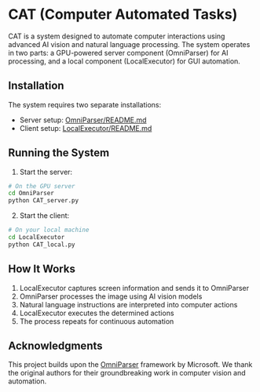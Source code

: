 # CAT (Computer Automated Tasks)

CAT is a system designed to automate computer interactions using advanced AI vision and natural language processing. The system operates in two parts: a GPU-powered server component (OmniParser) for AI processing, and a local component (LocalExecutor) for GUI automation.

## Installation

The system requires two separate installations:
- Server setup: [OmniParser/README.md](OmniParser/README.md)
- Client setup: [LocalExecutor/README.md](LocalExecutor/README.md)

## Running the System

1. Start the server:
```bash
# On the GPU server
cd OmniParser
python CAT_server.py
```

2. Start the client:
```bash
# On your local machine
cd LocalExecutor
python CAT_local.py
```

## How It Works

1. LocalExecutor captures screen information and sends it to OmniParser
2. OmniParser processes the image using AI vision models
3. Natural language instructions are interpreted into computer actions
4. LocalExecutor executes the determined actions
5. The process repeats for continuous automation

## Acknowledgments

This project builds upon the [OmniParser](https://github.com/microsoft/OmniParser) framework by Microsoft. We thank the original authors for their groundbreaking work in computer vision and automation.
